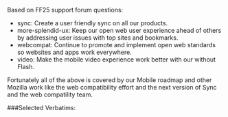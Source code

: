 Based on FF25 support forum questions:

* sync: Create a user friendly sync on all our products.
* more-splendid-ux: Keep our open web user experience ahead of others by addressing user issues with top sites and bookmarks.
* webcompat: Continue to promote and implement open web standards so websites and apps work everywhere.
* video: Make the mobile video experience work better with our without Flash.

Fortunately all of the above is covered by our Mobile roadmap and other Mozilla work like the web compatibility effort and the next version of Sync and the web compatility team.

###Selected Verbatims:


